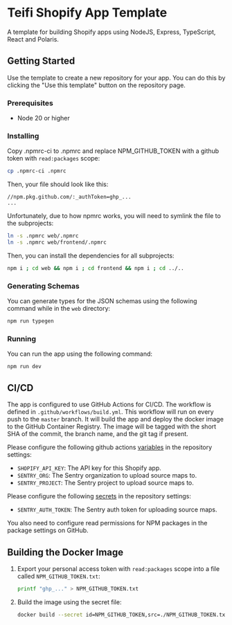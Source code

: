 # Teifi Shopify App Template
A template for building Shopify apps using NodeJS, Express, TypeScript, React and Polaris.

## Getting Started
Use the template to create a new repository for your app. You can do this by clicking the "Use this template" button on the repository page.

### Prerequisites
- Node 20 or higher

### Installing
Copy .npmrc-ci to .npmrc and replace NPM_GITHUB_TOKEN with a github token with `read:packages` scope:
```bash
cp .npmrc-ci .npmrc
```
Then, your file should look like this:
```
//npm.pkg.github.com/:_authToken=ghp_...
...
```
Unfortunately, due to how npmrc works, you will need to symlink the file to the subprojects:
```bash
ln -s .npmrc web/.npmrc
ln -s .npmrc web/frontend/.npmrc
```

Then, you can install the dependencies for all subprojects:
```bash
npm i ; cd web && npm i ; cd frontend && npm i ; cd ../..
```

### Generating Schemas
You can generate types for the JSON schemas using the following command while in the `web` directory:
```bash
npm run typegen
```

### Running
You can run the app using the following command:
```
npm run dev
```

## CI/CD
The app is configured to use GitHub Actions for CI/CD.
The workflow is defined in `.github/workflows/build.yml`.
This workflow will run on every push to the `master` branch.
It will build the app and deploy the docker image to the GitHub Container Registry.
The image will be tagged with the short SHA of the commit, the branch name, and the git tag if present.

Please configure the following github actions [variables](https://docs.github.com/en/actions/learn-github-actions/variables) in the repository settings:
- `SHOPIFY_API_KEY`: The API key for this Shopify app.
- `SENTRY_ORG`: The Sentry organization to upload source maps to.
- `SENTRY_PROJECT`: The Sentry project to upload source maps to.

Please configure the following [secrets](https://docs.github.com/en/actions/security-guides/using-secrets-in-github-actions) in the repository settings:
- `SENTRY_AUTH_TOKEN`: The Sentry auth token for uploading source maps.

You also need to configure read permissions for NPM packages in the package settings on GitHub.

## Building the Docker Image
1. Export your personal access token with `read:packages` scope into a file called `NPM_GITHUB_TOKEN.txt`:
   ```sh
   printf "ghp_..." > NPM_GITHUB_TOKEN.txt
   ```
2. Build the image using the secret file:
   ```sh
   docker build --secret id=NPM_GITHUB_TOKEN,src=./NPM_GITHUB_TOKEN.txt .
   ```

